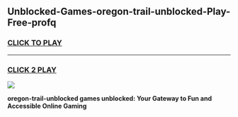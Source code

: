 
## Unblocked-Games-oregon-trail-unblocked-Play-Free-profq
<h3>
<a href="https://premium76.site?title=oregon-trail-unblocked&ref=10A">CLICK TO PLAY</a></h3>
<hr>

<h3>
<a href="https://premium76.site?title=oregon-trail-unblocked&ref=10A">CLICK 2 PLAY</a>
  
</h3>

<a href="https://premium76.site?title=oregon-trail-unblocked&ref=10A"><img src="https://clearcache.store/games.png"></a>


**oregon-trail-unblocked games unblocked: Your Gateway to Fun and Accessible Online Gaming**
